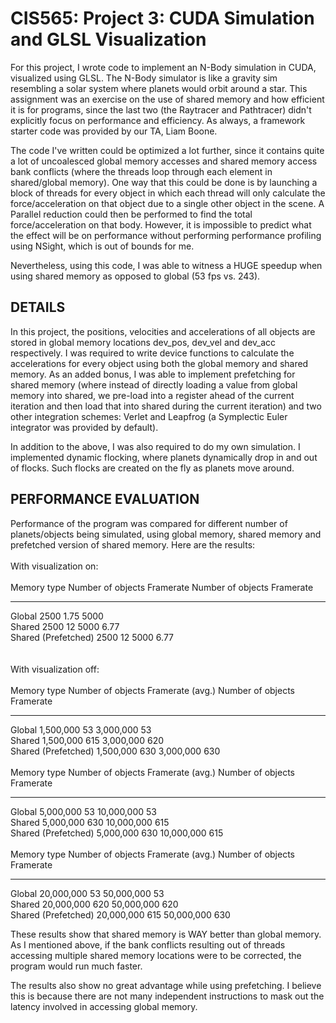 CIS565: Project 3: CUDA Simulation and GLSL Visualization
===

For this project, I wrote code to implement an N-Body simulation in CUDA, visualized using GLSL. The N-Body simulator 
is like a gravity sim resembling a solar system where planets would orbit around a star. This assignment was an exercise 
on the use of shared memory and how efficient it is for programs, since the last two (the Raytracer and Pathtracer) 
didn't explicitly focus on performance and efficiency. As always, a framework starter code was provided by our TA, 
Liam Boone.

The code I've written could be optimized a lot further, since it contains quite a lot of uncoalesced global memory 
accesses and shared memory access bank conflicts (where the threads loop through each element in shared/global memory). 
One way that this could be done is by launching a block of threads for every object in which each thread will only calculate 
the force/acceleration on that object due to a single other object in the scene. A Parallel reduction could then be 
performed to find the total force/acceleration on that body. However, it is impossible to predict what the effect will be 
on performance without performing performance profiling using NSight, which is out of bounds for me.

Nevertheless, using this code, I was able to witness a HUGE speedup when using shared memory as opposed to global (53 fps vs. 243).

DETAILS
-------
In this project, the positions, velocities and accelerations of all objects are stored in global memory locations 
dev_pos, 
dev_vel 
and dev_acc respectively. I was required to write device functions to calculate the accelerations for every object using 
both the global memory and shared memory. As an added bonus, I was able to implement prefetching for shared memory (where 
instead of directly loading a value from global memory into shared, we pre-load into a register ahead of the current 
iteration and then load that into shared during the current iteration) and two other integration schemes: Verlet and 
Leapfrog (a Symplectic Euler integrator was provided by default). 

In addition to the above, I was also required to do my own simulation. I implemented dynamic flocking, where planets 
dynamically drop in and out of flocks. Such flocks are created on the fly as planets move around. 


PERFORMANCE EVALUATION
----------------------
Performance of the program was compared for different number of planets/objects being simulated, using global memory, shared 
memory and prefetched version of shared memory. Here are the results:<br />
<br />
With visualization on:<br />
<br />
Memory type         Number of objects       Framerate       Number of objects       Framerate
-----------         -----------------       ---------       -----------------       ---------
Global              2500                    1.75            5000                                <br />
Shared              2500                    12              5000                    6.77        <br />
Shared (Prefetched) 2500                    12              5000                    6.77        <br />
<br />
<br />
With visualization off:<br />
<br />
Memory type         Number of objects       Framerate (avg.)    Number of objects       Framerate
-----------         -----------------       ----------------    -----------------       ---------
Global              1,500,000               53                  3,000,000               53      <br />
Shared              1,500,000               615                 3,000,000               620     <br />
Shared (Prefetched) 1,500,000               630                 3,000,000               630     <br />
<br />
Memory type         Number of objects       Framerate (avg.)    Number of objects       Framerate
-----------         -----------------       ----------------    -----------------       ---------
Global              5,000,000               53                  10,000,000              53      <br />
Shared              5,000,000               630                 10,000,000              615     <br />
Shared (Prefetched) 5,000,000               630                 10,000,000              615     <br />
<br />
Memory type         Number of objects       Framerate (avg.)    Number of objects       Framerate
-----------         -----------------       ----------------    -----------------       ---------
Global              20,000,000              53                  50,000,000              53      <br />
Shared              20,000,000              620                 50,000,000              620     <br />
Shared (Prefetched) 20,000,000              615                 50,000,000              630     <br />

These results show that shared memory is WAY better than global memory. As I mentioned above, if the bank conflicts 
resulting out of threads accessing multiple shared memory locations were to be corrected, the program would run much faster.

The results also show no great advantage while using prefetching. I believe this is because there are not many independent 
instructions to mask out the latency involved in accessing global memory. 
